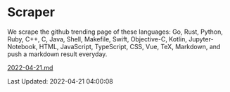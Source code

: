 # Scraper

We scrape the github trending page of these languages: Go, Rust, Python, Ruby, C++, C, Java, Shell, Makefile, Swift, Objective-C, Kotlin, Jupyter-Notebook, HTML, JavaScript, TypeScript, CSS, Vue, TeX, Markdown, and push a markdown result everyday.

[2022-04-21.md](https://github.com/yangwenmai/github-trending-backup/blob/master/2022-04-21.md)

Last Updated: 2022-04-21 04:00:08